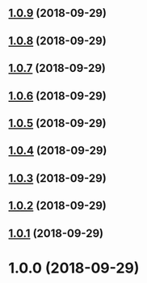 ## [1.0.9](https://github.com/Roms1383/mesg-pusher/compare/v1.0.8...v1.0.9) (2018-09-29)

## [1.0.8](https://github.com/Roms1383/mesg-pusher/compare/v1.0.7...v1.0.8) (2018-09-29)

## [1.0.7](https://github.com/Roms1383/mesg-pusher/compare/v1.0.6...v1.0.7) (2018-09-29)

## [1.0.6](https://github.com/Roms1383/mesg-pusher/compare/v1.0.5...v1.0.6) (2018-09-29)

## [1.0.5](https://github.com/Roms1383/mesg-pusher/compare/v1.0.4...v1.0.5) (2018-09-29)

## [1.0.4](https://github.com/Roms1383/mesg-pusher/compare/v1.0.3...v1.0.4) (2018-09-29)

## [1.0.3](https://github.com/Roms1383/mesg-pusher/compare/v1.0.2...v1.0.3) (2018-09-29)

## [1.0.2](https://github.com/Roms1383/mesg-pusher/compare/v1.0.1...v1.0.2) (2018-09-29)

## [1.0.1](https://github.com/Roms1383/mesg-pusher/compare/v1.0.0...v1.0.1) (2018-09-29)

# 1.0.0 (2018-09-29)
